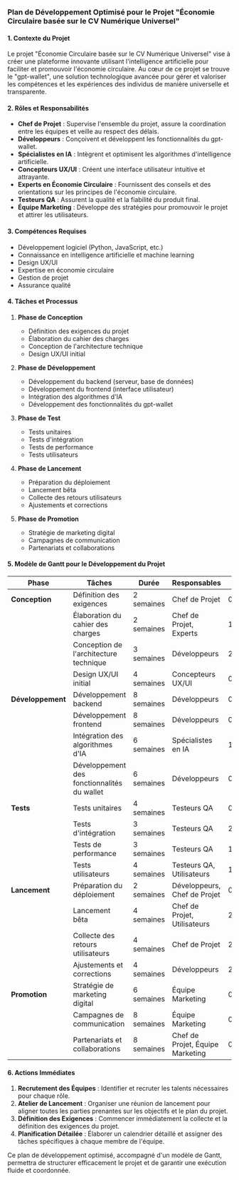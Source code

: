 ### Plan de Développement Optimisé pour le Projet "Économie Circulaire basée sur le CV Numérique Universel"

#### 1. Contexte du Projet
Le projet "Économie Circulaire basée sur le CV Numérique Universel" vise à créer une plateforme innovante utilisant l'intelligence artificielle pour faciliter et promouvoir l'économie circulaire. Au cœur de ce projet se trouve le "gpt-wallet", une solution technologique avancée pour gérer et valoriser les compétences et les expériences des individus de manière universelle et transparente.

#### 2. Rôles et Responsabilités
- **Chef de Projet** : Supervise l'ensemble du projet, assure la coordination entre les équipes et veille au respect des délais.
- **Développeurs** : Conçoivent et développent les fonctionnalités du gpt-wallet.
- **Spécialistes en IA** : Intègrent et optimisent les algorithmes d'intelligence artificielle.
- **Concepteurs UX/UI** : Créent une interface utilisateur intuitive et attrayante.
- **Experts en Économie Circulaire** : Fournissent des conseils et des orientations sur les principes de l'économie circulaire.
- **Testeurs QA** : Assurent la qualité et la fiabilité du produit final.
- **Équipe Marketing** : Développe des stratégies pour promouvoir le projet et attirer les utilisateurs.

#### 3. Compétences Requises
- Développement logiciel (Python, JavaScript, etc.)
- Connaissance en intelligence artificielle et machine learning
- Design UX/UI
- Expertise en économie circulaire
- Gestion de projet
- Assurance qualité

#### 4. Tâches et Processus
1. **Phase de Conception**
   - Définition des exigences du projet
   - Élaboration du cahier des charges
   - Conception de l'architecture technique
   - Design UX/UI initial

2. **Phase de Développement**
   - Développement du backend (serveur, base de données)
   - Développement du frontend (interface utilisateur)
   - Intégration des algorithmes d'IA
   - Développement des fonctionnalités du gpt-wallet

3. **Phase de Test**
   - Tests unitaires
   - Tests d'intégration
   - Tests de performance
   - Tests utilisateurs

4. **Phase de Lancement**
   - Préparation du déploiement
   - Lancement bêta
   - Collecte des retours utilisateurs
   - Ajustements et corrections

5. **Phase de Promotion**
   - Stratégie de marketing digital
   - Campagnes de communication
   - Partenariats et collaborations

#### 5. Modèle de Gantt pour le Développement du Projet

| **Phase**             | **Tâches**                                 | **Durée**  | **Responsables**        | **Début**  | **Fin**    |
|-----------------------|--------------------------------------------|------------|-------------------------|------------|------------|
| **Conception**        | Définition des exigences                   | 2 semaines | Chef de Projet          | 01/11/2023 | 14/11/2023 |
|                       | Élaboration du cahier des charges          | 2 semaines | Chef de Projet, Experts | 15/11/2023 | 28/11/2023 |
|                       | Conception de l'architecture technique     | 3 semaines | Développeurs            | 29/11/2023 | 19/12/2023 |
|                       | Design UX/UI initial                       | 4 semaines | Concepteurs UX/UI       | 01/12/2023 | 28/12/2023 |
| **Développement**     | Développement backend                      | 8 semaines | Développeurs            | 02/01/2024 | 26/02/2024 |
|                       | Développement frontend                     | 8 semaines | Développeurs            | 02/01/2024 | 26/02/2024 |
|                       | Intégration des algorithmes d'IA           | 6 semaines | Spécialistes en IA      | 15/01/2024 | 25/02/2024 |
|                       | Développement des fonctionnalités du wallet| 6 semaines | Développeurs            | 01/02/2024 | 14/03/2024 |
| **Tests**             | Tests unitaires                            | 4 semaines | Testeurs QA             | 01/03/2024 | 28/03/2024 |
|                       | Tests d'intégration                        | 3 semaines | Testeurs QA             | 29/03/2024 | 18/04/2024 |
|                       | Tests de performance                       | 3 semaines | Testeurs QA             | 19/04/2024 | 09/05/2024 |
|                       | Tests utilisateurs                         | 4 semaines | Testeurs QA, Utilisateurs| 10/05/2024 | 06/06/2024 |
| **Lancement**         | Préparation du déploiement                 | 2 semaines | Développeurs, Chef de Projet | 07/06/2024 | 20/06/2024 |
|                       | Lancement bêta                             | 4 semaines | Chef de Projet, Utilisateurs | 21/06/2024 | 18/07/2024 |
|                       | Collecte des retours utilisateurs          | 4 semaines | Chef de Projet          | 21/06/2024 | 18/07/2024 |
|                       | Ajustements et corrections                 | 4 semaines | Développeurs            | 21/07/2024 | 17/08/2024 |
| **Promotion**         | Stratégie de marketing digital             | 6 semaines | Équipe Marketing        | 01/07/2024 | 11/08/2024 |
|                       | Campagnes de communication                 | 8 semaines | Équipe Marketing        | 01/07/2024 | 25/08/2024 |
|                       | Partenariats et collaborations             | 8 semaines | Chef de Projet, Équipe Marketing | 01/07/2024 | 25/08/2024 |

#### 6. Actions Immédiates
1. **Recrutement des Équipes** : Identifier et recruter les talents nécessaires pour chaque rôle.
2. **Atelier de Lancement** : Organiser une réunion de lancement pour aligner toutes les parties prenantes sur les objectifs et le plan du projet.
3. **Définition des Exigences** : Commencer immédiatement la collecte et la définition des exigences du projet.
4. **Planification Détailée** : Élaborer un calendrier détaillé et assigner des tâches spécifiques à chaque membre de l'équipe.

Ce plan de développement optimisé, accompagné d'un modèle de Gantt, permettra de structurer efficacement le projet et de garantir une exécution fluide et coordonnée.